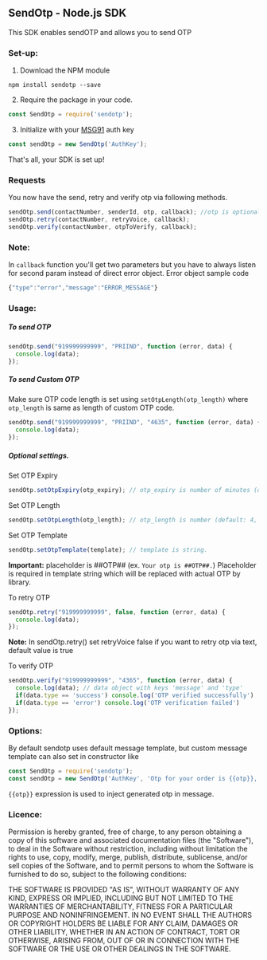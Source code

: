 ## SendOtp - Node.js SDK

This SDK enables sendOTP and allows you to send OTP

### Set-up:

1. Download the NPM module
```node
npm install sendotp --save
```
2. Require the package in your code.
```javascript
const SendOtp = require('sendotp');
```
3. Initialize with your [MSG91](https://msg91.com) auth key
```javascript
const sendOtp = new SendOtp('AuthKey');
```
That's all, your SDK is set up!

### Requests

You now have the send, retry and verify otp via following methods.
```javascript
sendOtp.send(contactNumber, senderId, otp, callback); //otp is optional if not sent it'll be generated automatically
sendOtp.retry(contactNumber, retryVoice, callback);
sendOtp.verify(contactNumber, otpToVerify, callback);
```

### Note:
In `callback` function you'll get two parameters but you have to always listen for second param instead of direct error object.
Error object sample code
```javascript
{"type":"error","message":"ERROR_MESSAGE"}
```

### Usage:

##### To send OTP

```javascript
sendOtp.send("919999999999", "PRIIND", function (error, data) {
  console.log(data);
});
```

##### To send Custom OTP

Make sure OTP code length is set using `setOtpLength(otp_length)` where `otp_length` is same as length of custom OTP code.
```javascript
sendOtp.send("919999999999", "PRIIND", "4635", function (error, data) {
  console.log(data);
});
```

##### Optional settings.

Set OTP Expiry
```javascript
sendOtp.setOtpExpiry(otp_expiry); // otp_expiry is number of minutes (default: 1440, max: 1440, min: 1)`
```
Set OTP Length
```javascript
sendOtp.setOtpLength(otp_length); // otp_length is number (default: 4, max: 9, min: 4)
```
Set OTP Template
```javascript
sendOtp.setOtpTemplate(template); // template is string. 
```
**Important:** placeholder is ##OTP## (ex. `Your otp is ##OTP##.`)
Placeholder is required in template string which will be replaced with actual OTP by library.


To retry OTP
```javascript
sendOtp.retry("919999999999", false, function (error, data) {
  console.log(data);
});
```
**Note:** In sendOtp.retry() set retryVoice false if you want to retry otp via text, default value is true

To verify OTP
```javascript
sendOtp.verify("919999999999", "4365", function (error, data) {
  console.log(data); // data object with keys 'message' and 'type'
  if(data.type == 'success') console.log('OTP verified successfully')
  if(data.type == 'error') console.log('OTP verification failed')
});
```

### Options:

By default sendotp uses default message template, but custom message template can also set in constructor like
```javascript
const SendOtp = require('sendotp');
const sendOtp = new SendOtp('AuthKey', 'Otp for your order is {{otp}}, please do not share it with anybody');
```

`{{otp}}` expression is used to inject generated otp in message.

### Licence:

Permission is hereby granted, free of charge, to any person obtaining a copy of this software and associated documentation files (the "Software"), to deal in the Software without restriction, including without limitation the rights to use, copy, modify, merge, publish, distribute, sublicense, and/or sell copies of the Software, and to permit persons to whom the Software is furnished to do so, subject to the following conditions:

THE SOFTWARE IS PROVIDED "AS IS", WITHOUT WARRANTY OF ANY KIND, EXPRESS OR IMPLIED, INCLUDING BUT NOT LIMITED TO THE WARRANTIES OF MERCHANTABILITY, FITNESS FOR A PARTICULAR PURPOSE AND NONINFRINGEMENT. IN NO EVENT SHALL THE AUTHORS OR COPYRIGHT HOLDERS BE LIABLE FOR ANY CLAIM, DAMAGES OR OTHER LIABILITY, WHETHER IN AN ACTION OF CONTRACT, TORT OR OTHERWISE, ARISING FROM, OUT OF OR IN CONNECTION WITH THE SOFTWARE OR THE USE OR OTHER DEALINGS IN THE SOFTWARE.
